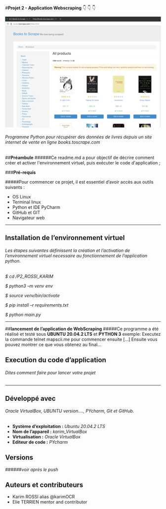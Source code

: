 #**Projet 2 - Application Webscraping**
:point_down:    :point_down:    :point_down:

![GitHub Logo](scraping_website_screenshot.png)


###### Programme Python pour récupérer des données de livres depuis un site internet de vente en ligne books.toscrape.com
##**Préambule**
######Ce readme.md a pour objectif de décrire comment créer et activer l'environnement virtuel, puis exécuter le code d'application ;

###**Pré-requis**

#####Pour commencer ce projet, il est essentiel d’avoir accès aux outils suivants :

- OS Linux
- Terminal linux
- Python et IDE PyCharm
- GitHub et GIT
- Navigateur web

***
## **Installation de l’environnement virtuel**
###### Les étapes suivantes définissent la création et l’activation de l’environnement virtuel necessaire au fonctionnement de l’application python.

_$ cd /P2_ROSSI_KARIM_

_$ python3 –m venv env_

_$ source venv/bin/activate_

_$ pip install –r requirements.txt_

_$ python main.py_
***
##**lancement de l’application de WebScraping**
#####Ce programme a été réalisé et testé sous __UBUNTU 20.04.2 LTS__ et __PYTHON 3__
exemple: Executez la commande telnet mapscii.me pour commencer ensuite [...]
Ensuite vous pouvez montrer ce que vous obtenez au final...
## **Execution du code d’application**
###### Dites comment faire pour lancer votre projet
***
## Développé avec
###### Oracle VirtualBox, UBUNTU version…., PYcharm, Git et GitHub.
* __Système d’exploitation :__ _Ubuntu 20.04.2 LTS_
* __Nom de l’appareil :__ _karim_VirtualBox_
* __Virtualisation :__ _Oracle VirtualBox_
* __Editeur de code :__ _PYcharm_
## Versions
######*voir après le push*
## Auteurs et contributeurs
* Karim ROSSI alias @karimOCR
* Elie TERRIEN mentor and contributor

